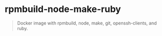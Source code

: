 # rpmbuild-node-make-ruby

> Docker image with rpmbuild, node, make, git, openssh-clients, and ruby.

